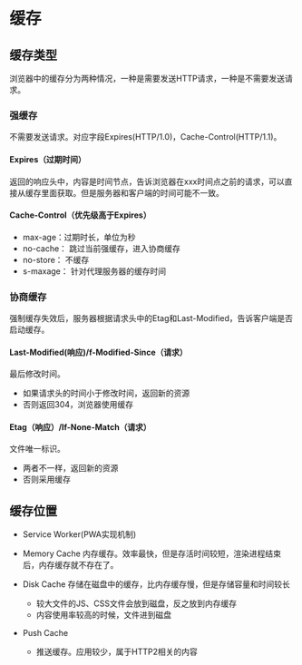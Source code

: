 # 缓存

## 缓存类型
浏览器中的缓存分为两种情况，一种是需要发送HTTP请求，一种是不需要发送请求。

### 强缓存

不需要发送请求。对应字段Expires(HTTP/1.0)，Cache-Control(HTTP/1.1)。

#### Expires（过期时间）

返回的响应头中，内容是时间节点，告诉浏览器在xxx时间点之前的请求，可以直接从缓存里面获取。但是服务器和客户端的时间可能不一致。

#### Cache-Control（优先级高于Expires）

- max-age：过期时长，单位为秒
- no-cache： 跳过当前强缓存，进入协商缓存
- no-store： 不缓存
- s-maxage： 针对代理服务器的缓存时间

### 协商缓存

强制缓存失效后，服务器根据请求头中的Etag和Last-Modified，告诉客户端是否启动缓存。

#### Last-Modified(响应)/f-Modified-Since（请求）

最后修改时间。  

- 如果请求头的时间小于修改时间，返回新的资源
- 否则返回304，浏览器使用缓存

#### Etag（响应）/If-None-Match（请求）

文件唯一标识。

- 两者不一样，返回新的资源
- 否则采用缓存

## 缓存位置

- Service Worker(PWA实现机制)
- Memory Cache
    内存缓存。效率最快，但是存活时间较短，渲染进程结束后，内存缓存就不存在了。
- Disk Cache
    存储在磁盘中的缓存，比内存缓存慢，但是存储容量和时间较长
    - 较大文件的JS、CSS文件会放到磁盘，反之放到内存缓存
    - 内容使用率较高的时候，文件进到磁盘

- Push Cache
    - 推送缓存。应用较少，属于HTTP2相关的内容


